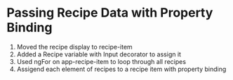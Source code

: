 # Passing Recipe Data with Property Binding
01. Moved the recipe display to recipe-item
02. Added a Recipe variable with Input decorator to assign it
03. Used ngFor on app-recipe-item to loop through all recipes
04. Assigend each element of recipes to a recipe item with property binding